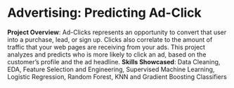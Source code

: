 # Advertising: Predicting Ad-Click

<b>Project Overview</b>: Ad-Clicks represents an opportunity to convert that user into a purchase, lead, or sign up. Clicks also correlate to the amount of traffic that your web pages are receiving from your ads. This project analyzes and predicts who is more likely to click an ad, based on the customer’s profile and the ad headline.
<b>Skills Showcased</b>: Data Cleaning, EDA, Feature Selection and Engineering, Supervised Machine Learning, Logistic Regression, Random Forest, KNN and Gradient Boosting Classifiers

